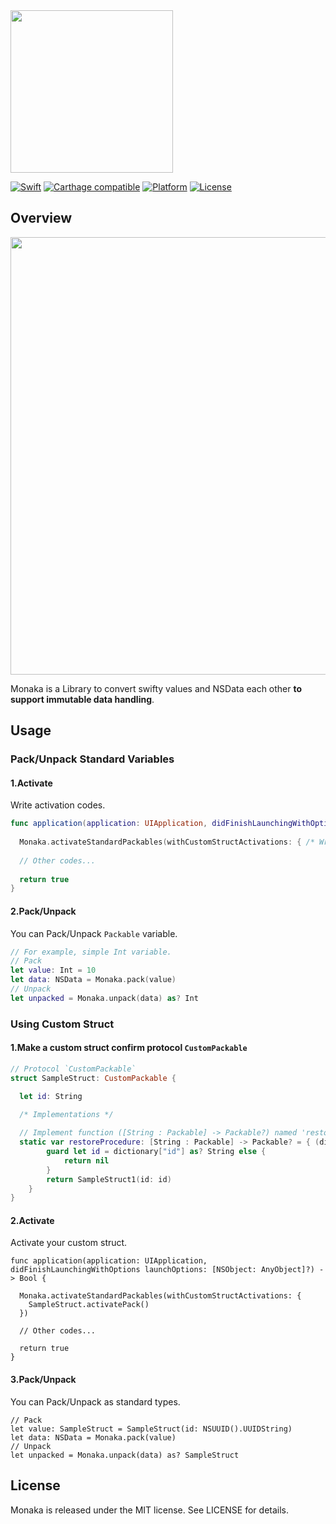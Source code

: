 <img src="https://github.com/naru-jpn/Monaka/blob/master/Logo2.png?raw=true" width="260" />

[![Swift](https://img.shields.io/badge/swift-2.2-orange.svg?style=flat)](#)
[![Carthage compatible](https://img.shields.io/badge/Carthage-compatible-4BC51D.svg?style=flat)](https://github.com/Carthage/Carthage)
[![Platform](https://img.shields.io/badge/platform-ios-lightgrey.svg?style=flat)](#)
[![License](https://img.shields.io/badge/license-MIT-blue.svg?style=flat)](https://opensource.org/licenses/MIT)

## Overview

<img src="https://github.com/naru-jpn/Monaka/blob/master/WhatMonaka.png?raw=true" width="700" />

Monaka is a Library to convert swifty values and NSData each other __to support immutable data handling__.

## Usage

### Pack/Unpack Standard Variables

#### 1.Activate

Write activation codes.

```swift
func application(application: UIApplication, didFinishLaunchingWithOptions launchOptions: [NSObject: AnyObject]?) -> Bool {
        
  Monaka.activateStandardPackables(withCustomStructActivations: { /* Write here if you use your struct to pack. */ })
  
  // Other codes...
        
  return true
}
```

#### 2.Pack/Unpack

You can Pack/Unpack `Packable` variable.

```swift
// For example, simple Int variable.
// Pack
let value: Int = 10
let data: NSData = Monaka.pack(value) 
// Unpack
let unpacked = Monaka.unpack(data) as? Int
```

### Using Custom Struct

#### 1.Make a custom struct confirm protocol `CustomPackable`

```swift
// Protocol `CustomPackable`
struct SampleStruct: CustomPackable {

  let id: String

  /* Implementations */
  
  // Implement function ([String : Packable] -> Packable?) named 'restoreProcedure'
  static var restoreProcedure: [String : Packable] -> Packable? = { (dictionary: [String : Packable]) -> Packable? in
        guard let id = dictionary["id"] as? String else {
            return nil
        }
        return SampleStruct1(id: id)
    }
}
```

#### 2.Activate

Activate your custom struct.

```
func application(application: UIApplication, didFinishLaunchingWithOptions launchOptions: [NSObject: AnyObject]?) -> Bool {
        
  Monaka.activateStandardPackables(withCustomStructActivations: {
    SampleStruct.activatePack()
  })
  
  // Other codes...
        
  return true
}
```

#### 3.Pack/Unpack

You can Pack/Unpack as standard types.

```
// Pack
let value: SampleStruct = SampleStruct(id: NSUUID().UUIDString)
let data: NSData = Monaka.pack(value) 
// Unpack
let unpacked = Monaka.unpack(data) as? SampleStruct
```

## License

Monaka is released under the MIT license. See LICENSE for details.
